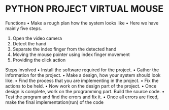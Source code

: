 # PYTHON PROJECT VIRTUAL MOUSE

Functions
• Make a rough plan how the system looks like
• Here we have mainly five steps.
1. Open the video camera
2. Detect the hand
3. Separate the index finger from the detected hand
4. Moving the mouse pointer using index finger movement
5. Providing the click action
   
Steps Involved
• Install the software required for the project.
• Gather the information for the project.
• Make a design, how your system should look like.
• Find the process that you are implementing in the project.
• Fix the actions to be held.
• Now work on the design part of the project.
• Once design is complete, work on the programming part. Build the source code.
• Test the program and find the errors and fix it.
• Once all errors are fixed, make the final implementation(run) of the code
